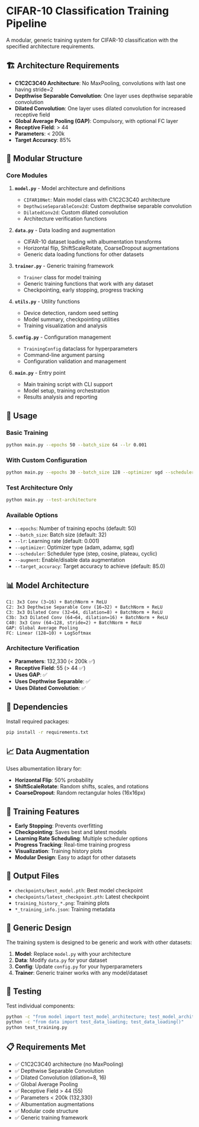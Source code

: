 # CIFAR-10 Classification Training Pipeline

A modular, generic training system for CIFAR-10 classification with the specified architecture requirements.

## 🏗️ Architecture Requirements

- **C1C2C3C40 Architecture**: No MaxPooling, convolutions with last one having stride=2
- **Depthwise Separable Convolution**: One layer uses depthwise separable convolution
- **Dilated Convolution**: One layer uses dilated convolution for increased receptive field
- **Global Average Pooling (GAP)**: Compulsory, with optional FC layer
- **Receptive Field**: > 44
- **Parameters**: < 200k
- **Target Accuracy**: 85%

## 📁 Modular Structure

### Core Modules

1. **`model.py`** - Model architecture and definitions
   - `CIFAR10Net`: Main model class with C1C2C3C40 architecture
   - `DepthwiseSeparableConv2d`: Custom depthwise separable convolution
   - `DilatedConv2d`: Custom dilated convolution
   - Architecture verification functions

2. **`data.py`** - Data loading and augmentation
   - CIFAR-10 dataset loading with albumentation transforms
   - Horizontal flip, ShiftScaleRotate, CoarseDropout augmentations
   - Generic data loading functions for other datasets

3. **`trainer.py`** - Generic training framework
   - `Trainer` class for model training
   - Generic training functions that work with any dataset
   - Checkpointing, early stopping, progress tracking

4. **`utils.py`** - Utility functions
   - Device detection, random seed setting
   - Model summary, checkpointing utilities
   - Training visualization and analysis

5. **`config.py`** - Configuration management
   - `TrainingConfig` dataclass for hyperparameters
   - Command-line argument parsing
   - Configuration validation and management

6. **`main.py`** - Entry point
   - Main training script with CLI support
   - Model setup, training orchestration
   - Results analysis and reporting

## 🚀 Usage

### Basic Training
```bash
python main.py --epochs 50 --batch_size 64 --lr 0.001
```

### With Custom Configuration
```bash
python main.py --epochs 30 --batch_size 128 --optimizer sgd --scheduler step
```

### Test Architecture Only
```bash
python main.py --test-architecture
```

### Available Options
- `--epochs`: Number of training epochs (default: 50)
- `--batch_size`: Batch size (default: 32)
- `--lr`: Learning rate (default: 0.001)
- `--optimizer`: Optimizer type (adam, adamw, sgd)
- `--scheduler`: Scheduler type (step, cosine, plateau, cyclic)
- `--augment`: Enable/disable data augmentation
- `--target_accuracy`: Target accuracy to achieve (default: 85.0)

## 📊 Model Architecture

```
C1: 3x3 Conv (3→16) + BatchNorm + ReLU
C2: 3x3 Depthwise Separable Conv (16→32) + BatchNorm + ReLU
C3: 3x3 Dilated Conv (32→64, dilation=8) + BatchNorm + ReLU
C3b: 3x3 Dilated Conv (64→64, dilation=16) + BatchNorm + ReLU
C40: 3x3 Conv (64→128, stride=2) + BatchNorm + ReLU
GAP: Global Average Pooling
FC: Linear (128→10) + LogSoftmax
```

### Architecture Verification
- **Parameters**: 132,330 (< 200k ✅)
- **Receptive Field**: 55 (> 44 ✅)
- **Uses GAP**: ✅
- **Uses Depthwise Separable**: ✅
- **Uses Dilated Convolution**: ✅

## 🔧 Dependencies

Install required packages:
```bash
pip install -r requirements.txt
```

## 📈 Data Augmentation

Uses albumentation library for:
- **Horizontal Flip**: 50% probability
- **ShiftScaleRotate**: Random shifts, scales, and rotations
- **CoarseDropout**: Random rectangular holes (16x16px)

## 🎯 Training Features

- **Early Stopping**: Prevents overfitting
- **Checkpointing**: Saves best and latest models
- **Learning Rate Scheduling**: Multiple scheduler options
- **Progress Tracking**: Real-time training progress
- **Visualization**: Training history plots
- **Modular Design**: Easy to adapt for other datasets

## 📁 Output Files

- `checkpoints/best_model.pth`: Best model checkpoint
- `checkpoints/latest_checkpoint.pth`: Latest checkpoint
- `training_history_*.png`: Training plots
- `*_training_info.json`: Training metadata

## 🔄 Generic Design

The training system is designed to be generic and work with other datasets:

1. **Model**: Replace `model.py` with your architecture
2. **Data**: Modify `data.py` for your dataset
3. **Config**: Update `config.py` for your hyperparameters
4. **Trainer**: Generic trainer works with any model/dataset

## 🧪 Testing

Test individual components:
```bash
python -c "from model import test_model_architecture; test_model_architecture()"
python -c "from data import test_data_loading; test_data_loading()"
python test_training.py
```

## 📋 Requirements Met

- ✅ C1C2C3C40 architecture (no MaxPooling)
- ✅ Depthwise Separable Convolution
- ✅ Dilated Convolution (dilation=8, 16)
- ✅ Global Average Pooling
- ✅ Receptive Field > 44 (55)
- ✅ Parameters < 200k (132,330)
- ✅ Albumentation augmentations
- ✅ Modular code structure
- ✅ Generic training framework
